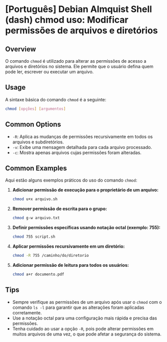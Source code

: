 # [Português] Debian Almquist Shell (dash) chmod uso: Modificar permissões de arquivos e diretórios

## Overview
O comando `chmod` é utilizado para alterar as permissões de acesso a arquivos e diretórios no sistema. Ele permite que o usuário defina quem pode ler, escrever ou executar um arquivo.

## Usage
A sintaxe básica do comando `chmod` é a seguinte:

```bash
chmod [opções] [argumentos]
```

## Common Options
- `-R`: Aplica as mudanças de permissões recursivamente em todos os arquivos e subdiretórios.
- `-v`: Exibe uma mensagem detalhada para cada arquivo processado.
- `-c`: Mostra apenas arquivos cujas permissões foram alteradas.

## Common Examples
Aqui estão alguns exemplos práticos do uso do comando `chmod`:

1. **Adicionar permissão de execução para o proprietário de um arquivo:**
   ```bash
   chmod u+x arquivo.sh
   ```

2. **Remover permissão de escrita para o grupo:**
   ```bash
   chmod g-w arquivo.txt
   ```

3. **Definir permissões específicas usando notação octal (exemplo: 755):**
   ```bash
   chmod 755 script.sh
   ```

4. **Aplicar permissões recursivamente em um diretório:**
   ```bash
   chmod -R 755 /caminho/do/diretorio
   ```

5. **Adicionar permissão de leitura para todos os usuários:**
   ```bash
   chmod a+r documento.pdf
   ```

## Tips
- Sempre verifique as permissões de um arquivo após usar o `chmod` com o comando `ls -l` para garantir que as alterações foram aplicadas corretamente.
- Use a notação octal para uma configuração mais rápida e precisa das permissões.
- Tenha cuidado ao usar a opção `-R`, pois pode alterar permissões em muitos arquivos de uma vez, o que pode afetar a segurança do sistema.